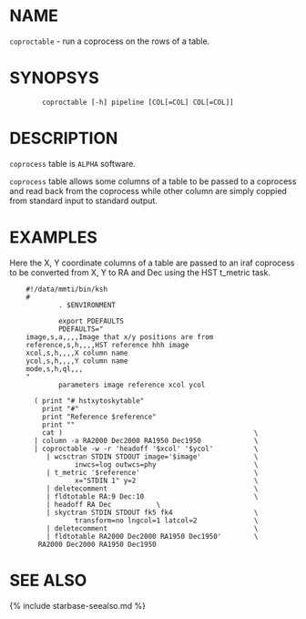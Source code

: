 
NAME
====

`coproctable` - run a coprocess on the rows of a table.


SYNOPSYS
========

```
        coproctable [-h] pipeline [COL[=COL] COL[=COL]]
```

DESCRIPTION
===========

`coprocess` table is `ALPHA` software.

`coprocess` table allows some columns of a table to be passed to a coprocess
and read back from the coprocess while other column are simply coppied from
standard input to standard output.

EXAMPLES
========

Here the X, Y coordinate columns of a table are passed to an iraf coprocess
to be converted from X, Y to RA and Dec using the HST t_metric task.

```
    #!/data/mmti/bin/ksh
    #
            . $ENVIRONMENT
     
            export PDEFAULTS
            PDEFAULTS="
    image,s,a,,,,Image that x/y positions are from
    reference,s,h,,,,HST reference hhh image
    xcol,s,h,,,,X column name
    ycol,s,h,,,,Y column name
    mode,s,h,ql,,,
    "
            parameters image reference xcol ycol
     
      ( print "# hstxytoskytable"
        print "#"
        print "Reference $reference"
        print ""
        cat )                                               \
      | column -a RA2000 Dec2000 RA1950 Dec1950             \
      | coproctable -w -r 'headoff '$xcol' '$ycol'          \
         | wcsctran STDIN STDOUT image='$image'             \
                inwcs=log outwcs=phy                        \
         | t_metric '$reference'                            \
                x="STDIN 1" y=2                             \
         | deletecomment                                    \
         | fldtotable RA:9 Dec:10                           \
         | headoff RA Dec           \
         | skyctran STDIN STDOUT fk5 fk4                    \
                transform=no lngcol=1 latcol=2              \
         | deletecomment                                    \
         | fldtotable RA2000 Dec2000 RA1950 Dec1950'        \
       RA2000 Dec2000 RA1950 Dec1950
```


SEE ALSO
========

{% include starbase-seealso.md %}


